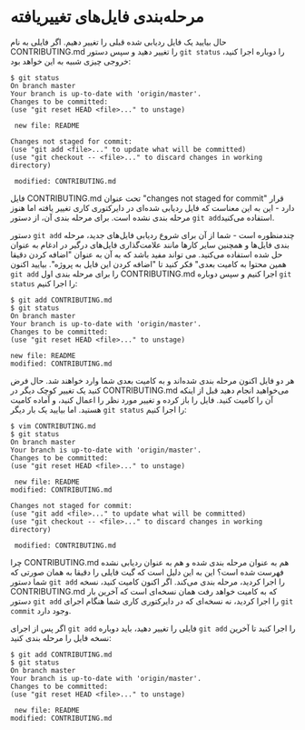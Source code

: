 # مرحله‌بندی فایل‌های تغییریافته
حال بیایید یک فایل ردیابی شده قبلی را تغییر دهیم. اگر فایلی به نام CONTRIBUTING.md را تغییر دهید و سپس دستور ``` git status ``` را دوباره اجرا کنید، خروجی چیزی شبیه به این خواهد بود:
```
$ git status
On branch master
Your branch is up-to-date with 'origin/master'.
Changes to be committed:
(use "git reset HEAD <file>..." to unstage)

 new file: README

Changes not staged for commit:
(use "git add <file>..." to update what will be committed)
(use "git checkout -- <file>..." to discard changes in working directory)

 modified: CONTRIBUTING.md
 ```
 فایل CONTRIBUTING.md تحت عنوان "changes not staged for commit" قرار دارد - این به این معناست که فایل ردیابی شده‌ای در دایرکتوری کاری تغییر یافته اما هنوز مرحله بندی نشده است. برای مرحله بندی آن، از دستور ``` git add ```استفاده می‌کنید.

 دستور ``` git add ``` چندمنظوره است - شما از آن برای شروع ردیابی فایل‌های جدید، مرحله بندی فایل‌ها و همچنین سایر کارها مانند علامت‌گذاری فایل‌های درگیر در ادغام به عنوان حل شده استفاده می‌کنید. می تواند مفید باشد که به آن به عنوان "اضافه کردن دقیقا همین محتوا به کامیت بعدی" فکر کنید تا "اضافه کردن این فایل به پروژه". بیایید اکنون ``` git add ``` را برای مرحله بندی اول CONTRIBUTING.md اجرا کنیم و سپس دوباره ``` git status ``` را اجرا کنیم:
 ```
 $ git add CONTRIBUTING.md
$ git status
On branch master
Your branch is up-to-date with 'origin/master'.
Changes to be committed:
(use "git reset HEAD <file>..." to unstage)

 new file: README
modified: CONTRIBUTING.md
 ```
هر دو فایل اکنون مرحله بندی شده‌اند و به کامیت بعدی شما وارد خواهند شد. حال فرض کنید یک تغییر کوچک دیگر در CONTRIBUTING.md می‌خواهید انجام دهید قبل از اینکه آن را کامیت کنید. فایل را باز کرده و تغییر مورد نظر را اعمال کنید، و آماده کامیت هستید. اما بیایید یک بار دیگر ``` git status ``` را اجرا کنیم:
```
$ vim CONTRIBUTING.md
$ git status
On branch master
Your branch is up-to-date with 'origin/master'.
Changes to be committed:
(use "git reset HEAD <file>..." to unstage)

 new file: README
modified: CONTRIBUTING.md

Changes not staged for commit:
(use "git add <file>..." to update what will be committed)
(use "git checkout -- <file>..." to discard changes in working directory)

 modified: CONTRIBUTING.md
 ```
چرا CONTRIBUTING.md هم به عنوان مرحله بندی شده و هم به عنوان ردیابی نشده فهرست شده است؟ این به این دلیل است که گیت فایلی را دقیقا به همان صورتی که شما دستور  ``` git add ``` را اجرا کردید، مرحله بندی می‌کند. اگر اکنون کامیت کنید، نسخه CONTRIBUTING.md که به کامیت خواهد رفت همان نسخه‌ای است که آخرین بار دستور ``` git add ``` را اجرا کردید، نه نسخه‌ای که در دایرکتوری کاری شما هنگام اجرای ``` git commit ``` وجود دارد.

اگر پس از اجرای ``` git add ``` فایلی را تغییر دهید، باید دوباره ``` git add ``` را اجرا کنید تا آخرین نسخه فایل را مرحله بندی کنید:
```
$ git add CONTRIBUTING.md
$ git status
On branch master
Your branch is up-to-date with 'origin/master'.
Changes to be committed:
(use "git reset HEAD <file>..." to unstage)

 new file: README
modified: CONTRIBUTING.md
```

